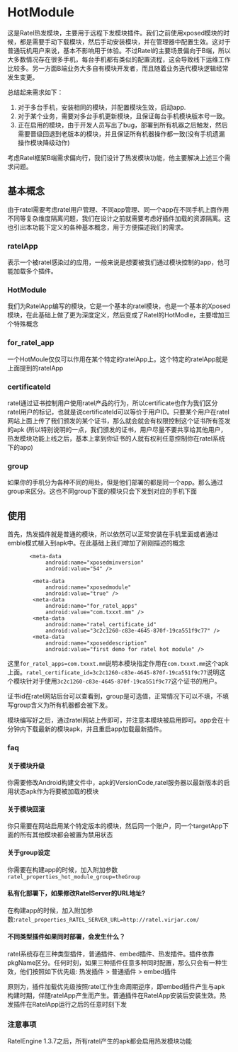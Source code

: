 # HotModule

这是Ratel热发模块，主要用于远程下发模块插件。我们之前使用xposed模块的时候，都是需要手动下载模块，然后手动安装模块，并在管理器中配置生效。这对于普通玩机用户来说，基本不影响用于体验。不过Ratel的主要场景偏向于B端，所以大多数情况存在很多手机，每台手机都有类似的配置流程，这会导致线下运维工作比较多。另一方面B端业务大多自有模块开发者，而且随着业务迭代模块逻辑经常发生变更。

总结起来需求如下：

1. 对于多台手机，安装相同的模块，并配置模块生效，启动app.
2. 对于某个业务，需要对多台手机更新模块，且保证每台手机模块版本号一致。
3. 正在启用的模块，由于开发人员写出了bug，部署到所有机器之后触发，然后需要晋级回退到老版本的模块，并且保证所有机器操作都一致(没有手机遗漏操作模块降级动作)

考虑Ratel框架B端需求偏向行，我们设计了热发模块功能，他主要解决上述三个需求问题。

## 基本概念
由于ratel需要考虑ratel用户管理、不同app管理、同一个app在不同手机上面作用不同等复杂维度隔离问题，我们在设计之前就需要考虑好插件加载的资源隔离。这也引出本功能下定义的各种基本概念，用于方便描述我们的需求。

### ratelApp
表示一个被ratel感染过的应用，一般来说是想要被我们通过模块控制的app，他可能加载多个插件。

### HotModule
我们为RatelApp编写的模块，它是一个基本的ratel模块，也是一个基本的Xposed模块，在此基础上做了更为深度定义，然后变成了Ratel的HotModle，主要增加三个特殊概念

### for_ratel_app
一个HotMoule仅仅可以作用在某个特定的ratelApp上。这个特定的ratelApp就是上面提到的ratelApp
### certificateId
ratel通过证书控制用户使用ratel产品的行为，所以certificate也作为我们区分ratel用户的标记，也就是说certificateId可以等价于用户ID。只要某个用户在ratel网站上面上传了我们颁发的某个证书，那么就会就会有权限控制这个证书所有签发的apk
(所以特别说明的一点，我们颁发的证书，用户尽量不要共享给其他用户，热发模块功能上线之后，基本上拿到你证书的人就有权利任意控制你在ratel系统下的app)

### group
如果你的手机分为各种不同的用处，但是他们部署的都是同一个app。那么通过group来区分。这也不同group下面的模块只会下发到对应的手机下面


## 使用

首先，热发插件就是普通的模块，所以依然可以正常安装在手机里面或者通过emble模式植入到apk中。在此基础上我们增加了刚刚描述的概念
```
       <meta-data
            android:name="xposedminversion"
            android:value="54" />

        <meta-data
            android:name="xposedmodule"
            android:value="true" />
        <meta-data
            android:name="for_ratel_apps"
            android:value="com.txxxt.mm" />
        <meta-data
            android:name="ratel_certificate_id"
            android:value="3c2c1260-c83e-4645-870f-19ca551f9c77" />
        <meta-data
            android:name="xposeddescription"
            android:value="first demo for ratel hot module" />
```
这里``for_ratel_apps=com.txxxt.mm``说明本模块指定作用在``com.txxxt.mm``这个apk上面。``ratel_certificate_id=3c2c1260-c83e-4645-870f-19ca551f9c77``说明这个模块针对于使用``3c2c1260-c83e-4645-870f-19ca551f9c77``这个证书的用户。

证书id在ratel网站后台可以查看到，group是可选值，正常情况下可以不填，不填写group含义为所有机器都会被下发。

模块编写好之后，通过ratel网站上传即可，并注意本模块被启用即可。app会在十分钟内下载最新的模块apk，并且重启app加载最新插件。

### faq
#### 关于模块升级
你需要修改Android构建文件中，apk的VersionCode,ratel服务器以最新版本的启用状态apk作为将要被加载的模块
#### 关于模块回滚
你只需要在网站启用某个特定版本的模块，然后同一个账户，同一个targetApp下面的所有其他模块都会被置为禁用状态
#### 关于group设定
你需要在构建app的时候，加入附加参数``ratel_properties_hot_module_group=theGroup``
#### 私有化部署下，如果修改RatelServer的URL地址?
在构建app的时候，加入附加参数:``ratel_properties_RATEL_SERVER_URL=http://ratel.virjar.com/``

#### 不同类型插件如果同时部署，会发生什么？
ratel系统存在三种类型插件，普通插件、embed插件、热发插件。插件依靠pkgName区分。任何时刻，如果三种插件任意多种同时配置，那么只会有一种生效，他们按照如下优先级: 热发插件 > 普通插件 > embed插件

原则为，插件加载优先级按照ratel工作生命周期逆序，即embed插件产生与apk构建时期，伴随ratelApp产生而产生。普通插件在RatelApp安装后安装生效。热发插件在RatelApp运行之后的任意时刻下发

### 注意事项
RatelEngine 1.3.7之后，所有ratel产生的apk都会启用热发模块功能